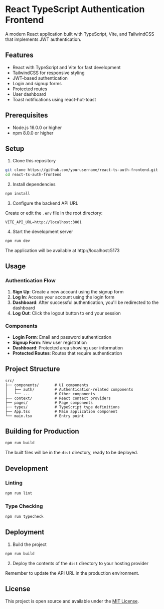 # React TypeScript Authentication Frontend

A modern React application built with TypeScript, Vite, and TailwindCSS that implements JWT authentication.

## Features

- React with TypeScript and Vite for fast development
- TailwindCSS for responsive styling
- JWT-based authentication
- Login and signup forms
- Protected routes
- User dashboard
- Toast notifications using react-hot-toast

## Prerequisites

- Node.js 16.0.0 or higher
- npm 8.0.0 or higher

## Setup

1. Clone this repository

```bash
git clone https://github.com/yourusername/react-ts-auth-frontend.git
cd react-ts-auth-frontend
```

2. Install dependencies

```bash
npm install
```

3. Configure the backend API URL

Create or edit the `.env` file in the root directory:

```
VITE_API_URL=http://localhost:3001
```

4. Start the development server

```bash
npm run dev
```

The application will be available at http://localhost:5173

## Usage

### Authentication Flow

1. **Sign Up**: Create a new account using the signup form
2. **Log In**: Access your account using the login form
3. **Dashboard**: After successful authentication, you'll be redirected to the dashboard
4. **Log Out**: Click the logout button to end your session

### Components

- **Login Form**: Email and password authentication
- **Signup Form**: New user registration
- **Dashboard**: Protected area showing user information
- **Protected Routes**: Routes that require authentication

## Project Structure

```
src/
├── components/       # UI components
│   ├── auth/         # Authentication-related components
│   └── ...           # Other components
├── context/          # React context providers
├── pages/            # Page components
├── types/            # TypeScript type definitions
├── App.tsx           # Main application component
└── main.tsx          # Entry point
```

## Building for Production

```bash
npm run build
```

The built files will be in the `dist` directory, ready to be deployed.

## Development

### Linting

```bash
npm run lint
```

### Type Checking

```bash
npm run typecheck
```

## Deployment

1. Build the project

```bash
npm run build
```

2. Deploy the contents of the `dist` directory to your hosting provider

Remember to update the API URL in the production environment.

## License

This project is open source and available under the [MIT License](LICENSE).
